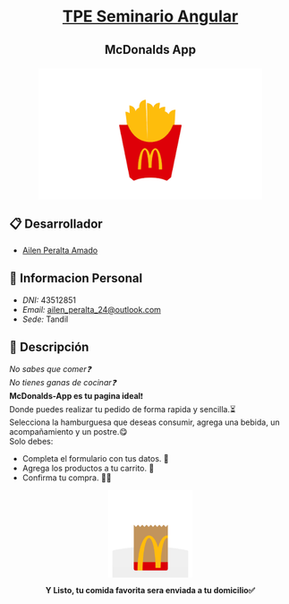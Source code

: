 # <p align="center"> <u>TPE Seminario Angular</u> </p>
## <p align="center"> **McDonalds App** </p>

<p align="center">
  <img width="400" align="center" src="src/assets/gif/presentacion2.gif">
</p>

## 📋 **Desarrollador**
  * [Ailen Peralta Amado][websiteA]

## 🔎 **Informacion Personal**
  * *DNI:* 43512851
  * *Email:* [ailen_peralta_24@outlook.com](ailen_peralta_24@outlook.com)
  * *Sede:* Tandil

## 📖 **Descripción**
*No sabes que comer❓* <br>
*No tienes ganas de cocinar❓* <br>
**McDonalds-App es tu pagina ideal**❗<br>
Donde puedes realizar tu pedido de forma rapida y sencilla.⏳ <br>
Selecciona la hamburguesa que deseas consumir, agrega una bebida, un acompañamiento y un postre.😋 <br>
Solo debes: 
  * Completa el formulario con tus datos. 🚀
  * Agrega los productos a tu carrito. 🛒 
  * Confirma tu compra. 👩‍💻
<p align="center">
  <img width="150" align="center" src="src/assets/gif/productos.gif">
</p>

**<p align="center"> Y Listo, tu comida favorita sera enviada a tu domicilio✅ </p>**






[websiteA]: https://github.com/2Ailu4


